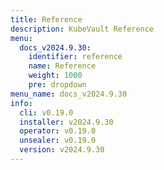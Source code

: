 ```yaml
---
title: Reference
description: KubeVault Reference
menu:
  docs_v2024.9.30:
    identifier: reference
    name: Reference
    weight: 1000
    pre: dropdown
menu_name: docs_v2024.9.30
info:
  cli: v0.19.0
  installer: v2024.9.30
  operator: v0.19.0
  unsealer: v0.19.0
  version: v2024.9.30
---
```


